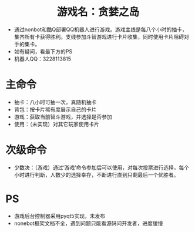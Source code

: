 # <center>游戏名：贪婪之岛 </center>
- 通过nonbot和酷Q部署QQ机器人进行游戏。游戏主线是每八个小时的抽卡，集齐所有卡获得胜利。支线参加斗智游戏进行卡片收集，同时使用卡片阻碍对手的集卡。
- 如有疑问，看最下方的PS
- 机器人QQ：3228113815

# 主命令
- 抽卡：八小时可抽一次，真随机抽卡
- 背包：按卡片稀有度展示自己的卡片
- 游戏：获取当前智斗游戏，并选择是否参加
- 使用：（未实现）对其它玩家使用卡片
# 次级命令
- 少数决：（游戏）通过‘游戏’命令参加后可以使用，对每次投票进行选择，每个小时进行判断，人数少的选择幸存，不断进行直到只剩最后一个优胜者。

# PS
- 游戏后台控制器采用pyqt5实现，未发布
- nonebot框架文档不全，遇到问题只能看源码问开发者，进度缓慢

